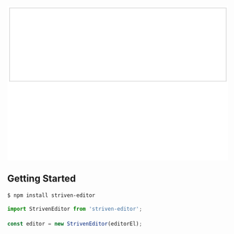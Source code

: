 <img style="margin: 0 auto; display: block;" src="./striven-editor.gif" alt="stirven-editor" />


## Getting Started

```sh
$ npm install striven-editor
```

```js
import StrivenEditor from 'striven-editor';

const editor = new StrivenEditor(editorEl);
```